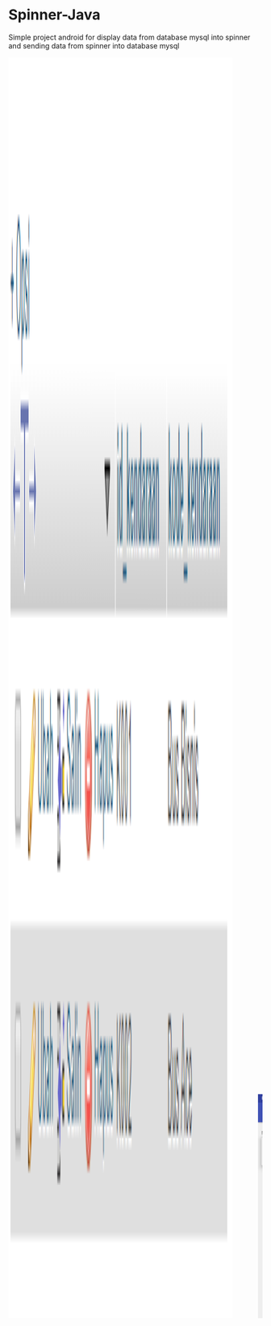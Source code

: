 # Spinner-Java
Simple project android for display data from database mysql into spinner and sending data from spinner into database mysql

<pre>
<img src="Screenshot_1.png" width="444" height="2500">      <img src="Screenshot_2.png" width="250" height="444">
</pre>
